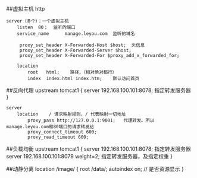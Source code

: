 ##虚拟主机
http
    
    server（多个）：一个虚拟主机
        listen  80；  监听的端口
        service_name      manage.leyou.com  监听的域名
        
         proxy_set_header X-Forwarded-Host $host;  头信息
         proxy_set_header X-Forwarded-Server $host;
         proxy_set_header X-Forwarded-For $proxy_add_x_forwarded_for;
        
        location
            root   html;    路径，（相对绝对都行）
            index  index.html index.htm;    默认访问首页

##反向代理
    upstream tomcat1 {
        server 192.168.100.101:8078;	指定转发服务器
    }

    server 
        location    / 请求映射规则，/ 代表映射一切地址
            proxy_pass http://127.0.0.1:9001;   代理转发。所以manage.leyou.com和80端口的请求转发给
            proxy_connect_timeout 600;
            proxy_read_timeout 600;
  

##负载均衡
    upstream tomcat1 {
        server 192.168.100.101:8078;	指定转发服务器
        server 192.168.100.101:8079 weight=2;	指定转发服务器，及指定权重
    }

##动静分离
     location /image/ {
        root   /data/;
        autoindex on;   // 是否资源显示
    }